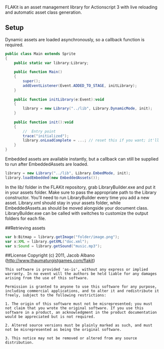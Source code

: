 FLAKit is an asset management library for Actionscript 3 with live reloading and automatic asset class generation.

## Setup

Dynamic assets are loaded asynchronously, so a callback function is required.

```actionscript
public class Main extends Sprite
{
	public static var library:Library;
	
    public function Main()
    {
		super();
        addEventListener(Event.ADDED_TO_STAGE, initLibrary);
	}
	
	public function initLibrary(e:Event):void
	{
		library = new Library("../lib", Library.DynamicMode, init);
	}
	
	public function init():void 
	{
		//	Entry point
		trace("initialized");
		library.onLoadComplete = ...; // reset this if you want; it'll run every time assets are reloaded.
	}
}
```

Embedded assets are available instantly, but a callback can still be supplied to run after EmbeddedAssets are loaded.

```actionscript
library = new Library("../lib", Library.EmbedMode, init);
library.loadEmbedded(new EmbeddedAssets());
```

In the lib/ folder in the FLAKit repository, grab LibraryBuilder.exe and put it in your assets folder.
Make sure to pass the appropriate path to the Library constructor.
You'll need to run LibraryBuilder every time you add a new asset.
Library.xml should stay in your assets folder, while EmbeddedAssets.as should be moved alongside your document class.
LibraryBuilder.exe can be called with switches to customize the output folders for each file.

##Retrieving assets

```actionscript
var b:Bitmap = library.getImage("folder/image.png");
var x:XML = library.getXML("doc.xml");
var s:Sound = library.getSound("music.mp3");
```

##License
    Copyright (c) 2011, Jacob Albano (http://www.thaumaturgistgames.com/flakit)

    This software is provided 'as-is', without any express or implied warranty. In no event will the authors be held liable for any damages arising from the use of this software.

    Permission is granted to anyone to use this software for any purpose, including commercial applications, and to alter it and redistribute it freely, subject to the following restrictions:

    1. The origin of this software must not be misrepresented; you must not claim that you wrote the original software. If you use this software in a product, an acknowledgment in the product documentation would be appreciated but is not required.

    2. Altered source versions must be plainly marked as such, and must not be misrepresented as being the original software.

    3. This notice may not be removed or altered from any source distribution.